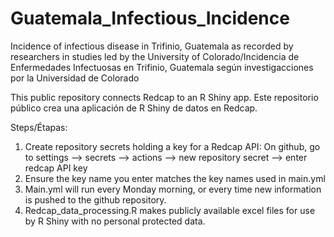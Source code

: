 # Guatemala_Infectious_Incidence
Incidence of infectious disease in Trifinio, Guatemala as recorded by researchers in studies led by the University of Colorado/Incidencia de Enfermedades Infectuosas en Trifinio, Guatemala según investigacciones por la Universidad de Colorado

This public repository connects Redcap to an R Shiny app.
Este repositorio público crea una aplicación de R Shiny de datos en Redcap.

Steps/Étapas:

1. Create repository secrets holding a key for a Redcap API: On github, go to settings --> secrets --> actions --> new repository secret --> enter redcap API key
2. Ensure the key name you enter matches the key names used in main.yml
3. Main.yml will run every Monday morning, or every time new information is pushed to the github repository.
4. Redcap_data_processing.R makes publicly available excel files for use by R Shiny with no personal protected data.



